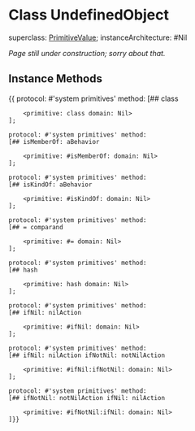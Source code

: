 # Class UndefinedObject

superclass: [PrimitiveValue](PrimitiveValue);
instanceArchitecture: #Nil

_Page still under construction; sorry about that._

## Instance Methods
{{
	protocol: #'system primitives' method:
	[## class

		<primitive: class domain: Nil>
	];

	protocol: #'system primitives' method:
	[## isMemberOf: aBehavior 

		<primitive: #isMemberOf: domain: Nil>
	];

	protocol: #'system primitives' method:
	[## isKindOf: aBehavior 

		<primitive: #isKindOf: domain: Nil>
	];

	protocol: #'system primitives' method:
	[## = comparand

		<primitive: #= domain: Nil>
	];

	protocol: #'system primitives' method:
	[## hash

		<primitive: hash domain: Nil>
	];

	protocol: #'system primitives' method:
	[## ifNil: nilAction 

		<primitive: #ifNil: domain: Nil>
	];

	protocol: #'system primitives' method:
	[## ifNil: nilAction ifNotNil: notNilAction 

		<primitive: #ifNil:ifNotNil: domain: Nil>
	];

	protocol: #'system primitives' method:
	[## ifNotNil: notNilAction ifNil: nilAction 

		<primitive: #ifNotNil:ifNil: domain: Nil>
	]}}